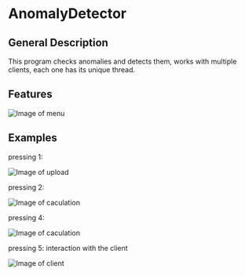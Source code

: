 # AnomalyDetector

## General Description
This program checks anomalies and detects them, works with multiple clients, each one has its unique thread.
 
## Features

![Image of menu](https://i.gyazo.com/db86119fe5909d95b3b02876142b65c1.png)

## Examples 

pressing 1:

![Image of upload](https://i.gyazo.com/3525598a019f01db3fd1cb93df6cc13e.png)

pressing 2:

![Image of caculation](https://i.gyazo.com/22ab5589750d1675ba9f5990466fa152.png)

pressing 4:

![Image of caculation](https://i.gyazo.com/65a1bcd530282d8d9a523dd5272eadcd.png)

pressing 5: interaction with the client

![Image of client](https://i.gyazo.com/01c8afb67abea43e4b2a167fa9d08668.png)
